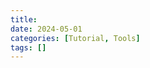 ```yaml
---
title: 
date: 2024-05-01
categories: [Tutorial, Tools]
tags: []
---
```


<!--stackedit_data:
eyJoaXN0b3J5IjpbLTE1OTczMDQzMDhdfQ==
-->